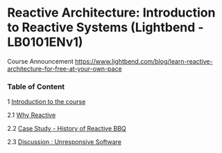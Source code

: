 # Reactive Architecture: Introduction to Reactive Systems (Lightbend -  LB0101ENv1)

Course Announcement
https://www.lightbend.com/blog/learn-reactive-architecture-for-free-at-your-own-pace

### Table of Content

1 [Introduction to the course](https://github.com/AnanthaRajuC/Reactive-Architecture-Introduction-to-Reactive-Systems/blob/master/1%20Introduction%20to%20the%20course/Introduction.md)

2.1 [Why Reactive](https://github.com/AnanthaRajuC/Reactive-Architecture-Introduction-to-Reactive-Systems/blob/master/2%20Why%20Reactive/1%20Why%20Reactive.md)

2.2 [Case Study - History of Reactive BBQ](https://github.com/AnanthaRajuC/Reactive-Architecture-Introduction-to-Reactive-Systems/blob/master/2%20Why%20Reactive/2%20Case%20Study%20-%20History%20of%20Reactive%20BBQ.md)

2.3 [Discussion : Unresponsive Software](https://github.com/AnanthaRajuC/Reactive-Architecture-Introduction-to-Reactive-Systems/blob/master/2%20Why%20Reactive/3%20Discussion%20-%20Unresponsive%20Software.md)
